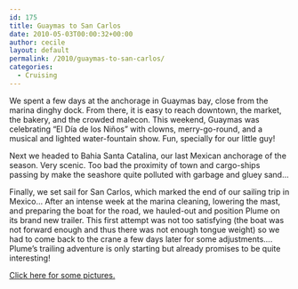 ```yaml
---
id: 175
title: Guaymas to San Carlos
date: 2010-05-03T00:00:32+00:00
author: cecile
layout: default
permalink: /2010/guaymas-to-san-carlos/
categories:
  - Cruising
---
```

We spent a few days at the anchorage in Guaymas bay, close from the marina
dinghy dock. From there, it is easy to reach downtown, the market, the bakery,
and the crowded malecon. This weekend, Guaymas was celebrating &#8220;El Día de
los Niños&#8221; with clowns, merry-go-round, and a musical and lighted
water-fountain show. Fun, specially for our little guy!

Next we headed to Bahia Santa Catalina, our last Mexican anchorage of the
season. Very scenic. Too bad the proximity of town and cargo-ships passing by
make the seashore quite polluted with garbage and gluey sand&#8230;

Finally, we set sail for San Carlos, which marked the end of our sailing trip in
Mexico&#8230; After an intense week at the marina cleaning, lowering the mast,
and preparing the boat for the road, we hauled-out and position Plume on its
brand new trailer. This first attempt was not too satisfying (the boat was not
forward enough and thus there was not enough tongue weight) so we had to come
back to the crane a few days later for some adjustments&#8230;. Plume&#8217;s
trailing adventure is only starting but already promises to be quite
interesting!

[Click here for some pictures.](http://plume.flupes.org/gallery/index.php?level=album&id=38)